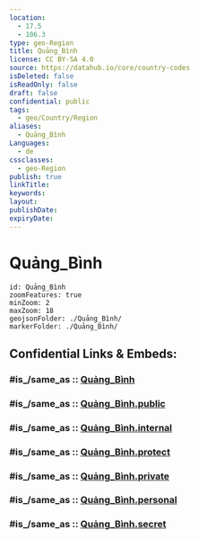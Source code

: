 ```yaml
---
location:
  - 17.5
  - 106.3
type: geo-Region
title: Quảng_Bình
license: CC BY-SA 4.0
source: https://datahub.io/core/country-codes
isDeleted: false
isReadOnly: false
draft: false
confidential: public
tags:
  - geo/Country/Region
aliases:
  - Quảng_Bình
Languages:
  - de
cssclasses:
  - geo-Region
publish: true
linkTitle:
keywords:
layout:
publishDate:
expiryDate:
---
```


# Quảng_Bình

```leaflet
id: Quảng_Bình
zoomFeatures: true 
minZoom: 2 
maxZoom: 18
geojsonFolder: ./Quảng_Bình/
markerFolder: ./Quảng_Bình/
```


## Confidential Links & Embeds: 

### #is_/same_as :: [Quảng_Bình](/_Standards/Earth/Continent/Asia/Asia~South~East/Vietnam/Provinces~Vietnam/Quảng_Bình.md) 

### #is_/same_as :: [Quảng_Bình.public](/_public/Earth/Continent/Asia/Asia~South~East/Vietnam/Provinces~Vietnam/Quảng_Bình.public.md) 

### #is_/same_as :: [Quảng_Bình.internal](/_internal/Earth/Continent/Asia/Asia~South~East/Vietnam/Provinces~Vietnam/Quảng_Bình.internal.md) 

### #is_/same_as :: [Quảng_Bình.protect](/_protect/Earth/Continent/Asia/Asia~South~East/Vietnam/Provinces~Vietnam/Quảng_Bình.protect.md) 

### #is_/same_as :: [Quảng_Bình.private](/_private/Earth/Continent/Asia/Asia~South~East/Vietnam/Provinces~Vietnam/Quảng_Bình.private.md) 

### #is_/same_as :: [Quảng_Bình.personal](/_personal/Earth/Continent/Asia/Asia~South~East/Vietnam/Provinces~Vietnam/Quảng_Bình.personal.md) 

### #is_/same_as :: [Quảng_Bình.secret](/_secret/Earth/Continent/Asia/Asia~South~East/Vietnam/Provinces~Vietnam/Quảng_Bình.secret.md)

